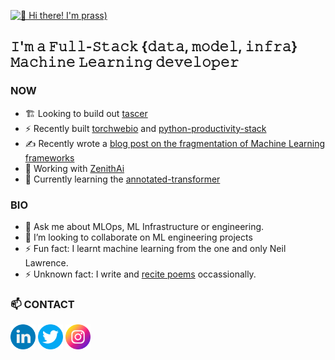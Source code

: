 [<img src="./header.gif" alt="👋 Hi there! I'm prass)" title="👋 Hi there! I'm  prass|https://prassanna.io)"/>](https://prassanna.io/)

##  𝙸'𝚖 𝚊 𝙵𝚞𝚕𝚕-𝚂𝚝𝚊𝚌𝚔 {𝚍𝚊𝚝𝚊, 𝚖𝚘𝚍𝚎𝚕, 𝚒𝚗𝚏𝚛𝚊} 𝙼𝚊𝚌𝚑𝚒𝚗𝚎 𝙻𝚎𝚊𝚛𝚗𝚒𝚗𝚐 𝚍𝚎𝚟𝚎𝚕𝚘𝚙𝚎𝚛 


### NOW

- 🏗️ Looking to build out [tascer](https://github.com/prassanna-ravishankar/tascer)
- ⚡ Recently built [torchwebio](https://github.com/prassanna-ravishankar/torchwebio) and [python-productivity-stack](https://github.com/prassanna-ravishankar/python-productivity-stack)
- ✍️ Recently wrote a [blog post on the fragmentation of Machine Learning frameworks](https://prassanna.io/blog/2022-10-07-ml-fragmentation)
- 🔭 Working with [ZenithAi](https://github.com/ZenithAI)
- 🌱 Currently learning the [annotated-transformer](https://github.com/prassanna-ravishankar/annotated-transformer-tutorial)


### BIO

- 💬 Ask me about MLOps, ML Infrastructure or engineering.
- 👯 I’m looking to collaborate on ML engineering projects
- ⚡ Fun fact: I learnt machine learning from the one and only Neil Lawrence. 
- ⚡ Unknown fact: I write and [recite poems](https://www.youtube.com/watch?v=o-C2xof7PKc) occassionally. 


### 📫 CONTACT

[<img src="./socials/linkedin.png" height="40em" align="center" alt="Follow the-nomadic-coder on LinkedIn" title="Follow the-nomadic-coder on LinkedIn"/>](https://www.linkedin.com/in/the-nomadic-coder/)
[<img src="./socials/twitter.png" height="40em" align="center" alt="Follow thenomadiccoder on Twitter" title="Follow thenomadiccoder on Twitter"/>](https://twitter.com/thenomadiccoder)
[<img src="./socials/instagram.png" height="40em" align="center" alt="Follow ganeshindahouse on LinkedIn" title="Follow ganeshindahouse on LinkedIn"/>](https://instagram.com/ganeshindahouse)

<!--

**prassanna-ravishankar/prassanna-ravishankar** is a ✨ _special_ ✨ repository because its `README.md` (this file) appears on your GitHub profile.

Here are some ideas to get you started:

- 🔭 I’m currently working on ...
- 🌱 I’m currently learning ...
- 👯 I’m looking to collaborate on ...
- 🤔 I’m looking for help with ...
- 💬 Ask me about ...
- 📫 How to reach me: ...
- 😄 Pronouns: ...
- ⚡ Fun fact: ...
-->
